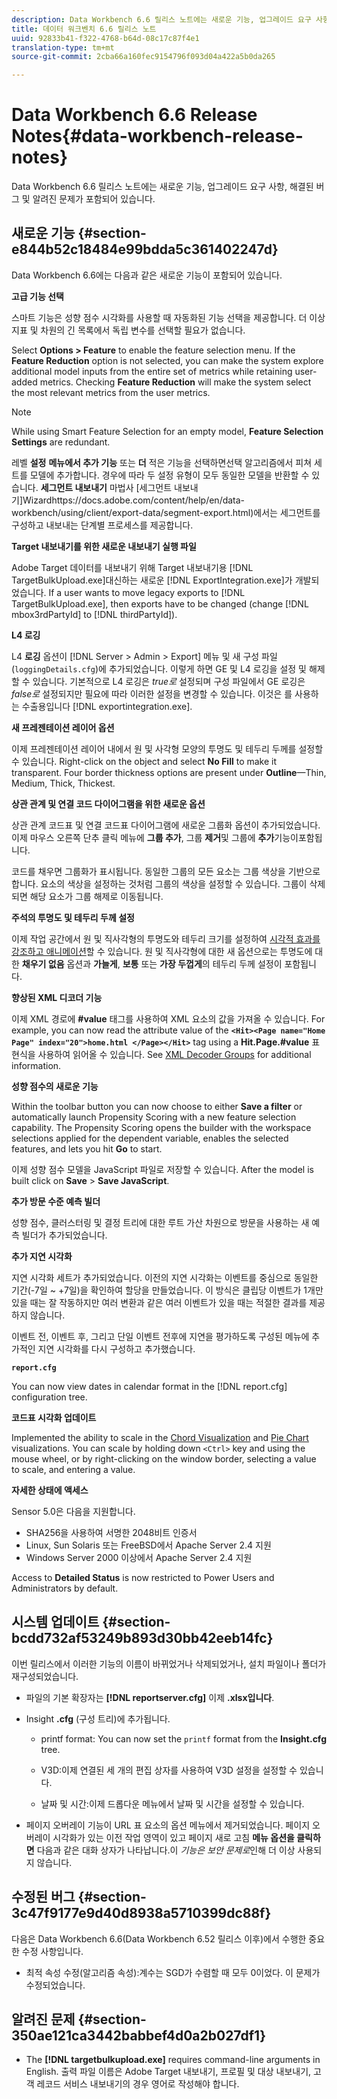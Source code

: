```yaml
---
description: Data Workbench 6.6 릴리스 노트에는 새로운 기능, 업그레이드 요구 사항, 해결된 버그 및 알려진 문제가 포함되어 있습니다.
title: 데이터 워크벤치 6.6 릴리스 노트
uuid: 92833b41-f322-4768-b64d-08c17c87f4e1
translation-type: tm+mt
source-git-commit: 2cba66a160fec9154796f093d04a422a5b0da265

---
```



# Data Workbench 6.6 Release Notes{#data-workbench-release-notes}

Data Workbench 6.6 릴리스 노트에는 새로운 기능, 업그레이드 요구 사항, 해결된 버그 및 알려진 문제가 포함되어 있습니다.

## 새로운 기능 {#section-e844b52c18484e99bdda5c361402247d}

Data Workbench 6.6에는 다음과 같은 새로운 기능이 포함되어 있습니다.

**고급 기능 선택**

스마트 기능은 성향 점수 시각화를 사용할 때 자동화된 기능 선택을 제공합니다. 더 이상 지표 및 차원의 긴 목록에서 독립 변수를 선택할 필요가 없습니다.

Select **Options > Feature** to enable the feature selection menu. If the **Feature Reduction** option is not selected, you can make the system explore additional model inputs from the entire set of metrics while retaining user-added metrics. Checking **Feature Reduction** will make the system select the most relevant metrics from the user metrics.

>[!NOTE]
>
>While using Smart Feature Selection for an empty model, **Feature Selection Settings** are redundant.

레벨 **설정** **메뉴에서 추가 기능** 또는 **더** 적은 기능을 선택하면선택 알고리즘에서 피쳐 세트를 모델에 추가합니다. 경우에 따라 두 설정 유형이 모두 동일한 모델을 반환할 수 있습니다.
**세그먼트 내보내기** 마법사 [세그먼트 내보내기]Wizardhttps://docs.adobe.com/content/help/en/data-workbench/using/client/export-data/segment-export.html)에서는 세그먼트를 구성하고 내보내는 단계별 프로세스를 제공합니다.

**Target 내보내기를 위한 새로운 내보내기 실행 파일**

Adobe Target 데이터를 내보내기 위해 Target 내보내기용 [!DNL TargetBulkUpload.exe]대신하는 새로운 [!DNL ExportIntegration.exe]가 개발되었습니다. If a user wants to move legacy exports to [!DNL TargetBulkUpload.exe], then exports have to be changed (change [!DNL mbox3rdPartyId] to [!DNL thirdPartyId]).

**L4 로깅**

L4 **로깅** 옵션이 [!DNL Server > Admin > Export] 메뉴 및 새 구성 파일(`loggingDetails.cfg`)에 추가되었습니다. 이렇게 하면 GE 및 L4 로깅을 설정 및 해제할 수 있습니다. 기본적으로 L4 로깅은 *true로* 설정되며 구성 파일에서 GE 로깅은 *false로* 설정되지만 필요에 따라 이러한 설정을 변경할 수 있습니다. 이것은 를 사용하는 수출용입니다 [!DNL exportintegration.exe].

**새 프레젠테이션 레이어 옵션**

이제 프레젠테이션 레이어 내에서 원 및 사각형 모양의 투명도 및 테두리 두께를 설정할 수 있습니다. Right-click on the object and select **No Fill** to make it transparent. Four border thickness options are present under **Outline**—Thin, Medium, Thick, Thickest.

**상관 관계 및 연결 코드 다이어그램을 위한 새로운 옵션**

상관 관계 코드표 및 연결 코드표 다이어그램에 새로운 그룹화 옵션이 추가되었습니다. 이제 마우스 오른쪽 단추 클릭 메뉴에 **그룹 추가**, 그룹 **제거**&#x200B;및 그룹에 **추가**&#x200B;기능이포함됩니다.

코드를 채우면 그룹화가 표시됩니다. 동일한 그룹의 모든 요소는 그룹 색상을 기반으로 합니다. 요소의 색상을 설정하는 것처럼 그룹의 색상을 설정할 수 있습니다. 그룹이 삭제되면 해당 요소가 그룹 해제로 이동됩니다.

**주석의 투명도 및 테두리 두께 설정**

이제 작업 공간에서 원 및 직사각형의 투명도와 테두리 크기를 설정하여 [시각적 효과를 강조하고 애니메이션](../../home/c-get-started/c-vis/c-present-layer.md#concept-1235f55dfeb14e0898a1cbc13a827f67)할 수 있습니다. 원 및 직사각형에 대한 새 옵션으로는 투명도에 대한 **채우기 없음** 옵션과 **가늘게**, **보통** 또는 **가장 두껍게**&#x200B;의 테두리 두께 설정이 포함됩니다.

**향상된 XML 디코더 기능**

이제 XML 경로에 **#value** 태그를 사용하여 XML 요소의 값을 가져올 수 있습니다. For example, you can now read the attribute value of the **`<Hit><Page name="Home Page" index="20">home.html </Page></Hit>`** tag using a **Hit.Page.#value** 표현식을 사용하여 읽어올 수 있습니다. See [XML Decoder Groups](../../home/c-dataset-const-proc/c-dataset-inc-files/c-types-dataset-inc-files/c-log-proc-dataset-inc-files/c-xml-dec-grps.md#concept-5eda5ab253724674832f6951e2a0d1c3) for additional information.

**성향 점수의 새로운 기능**

Within the toolbar button you can now choose to either **Save a filter** or automatically launch Propensity Scoring with a new feature selection capability. The Propensity Scoring opens the builder with the workspace selections applied for the dependent variable, enables the selected features, and lets you hit **Go** to start.

이제 성향 점수 모델을 JavaScript 파일로 저장할 수 있습니다. After the model is built click on **Save** > **Save JavaScript**.

**추가 방문 수준 예측 빌더**

성향 점수, 클러스터링 및 결정 트리에 대한 루트 가산 차원으로 방문을 사용하는 새 예측 빌더가 추가되었습니다.

**추가 지연 시각화**

지연 시각화 세트가 추가되었습니다. 이전의 지연 시각화는 이벤트를 중심으로 동일한 기간(-7일 ~ +7일)을 확인하여 할당을 만들었습니다. 이 방식은 클립당 이벤트가 1개만 있을 때는 잘 작동하지만 여러 변환과 같은 여러 이벤트가 있을 때는 적절한 결과를 제공하지 않습니다.

이벤트 전, 이벤트 후, 그리고 단일 이벤트 전후에 지연을 평가하도록 구성된 메뉴에 추가적인 지연 시각화를 다시 구성하고 추가했습니다.

**`report.cfg`**

You can now view dates in calendar format in the [!DNL report.cfg] configuration tree.

**코드표 시각화 업데이트**

Implemented the ability to scale in the [Chord Visualization](../../home/c-get-started/c-analysis-vis/c-chord-visualization.md#concept-ca600beb11674f3bb2696edf41f1dda9) and [Pie Chart](../../home/c-get-started/c-analysis-vis/c-pie-chart.md#concept-65bd6e41ee814684a7f53ea69142f21c) visualizations. You can scale by holding down `<Ctrl>` key and using the mouse wheel, or by right-clicking on the window border, selecting a value to scale, and entering a value.

**자세한 상태에 액세스**

Sensor 5.0은 다음을 지원합니다.

* SHA256을 사용하여 서명한 2048비트 인증서
* Linux, Sun Solaris 또는 FreeBSD에서 Apache Server 2.4 지원
* Windows Server 2000 이상에서 Apache Server 2.4 지원

Access to **Detailed Status** is now restricted to Power Users and Administrators by default.

## 시스템 업데이트 {#section-bcdd732af53249b893d30bb42eeb14fc}

이번 릴리스에서 이러한 기능의 이름이 바뀌었거나 삭제되었거나, 설치 파일이나 폴더가 재구성되었습니다.

* 파일의 기본 확장자는 **[!DNL reportserver.cfg]** 이제 **.xlsx입니다**.

* Insight **.cfg** (구성 트리)에 추가됩니다.

   * printf format: You can now set the `printf` format from the **Insight.cfg** tree.

   * V3D:이제 연결된 세 개의 편집 상자를 사용하여 V3D 설정을 설정할 수 있습니다.
   * 날짜 및 시간:이제 드롭다운 메뉴에서 날짜 및 시간을 설정할 수 있습니다.

* 페이지 오버레이 기능이 URL 표 요소의 옵션 메뉴에서 제거되었습니다. 페이지 오버레이 시각화가 있는 이전 작업 영역이 있고 페이지 새로 고침 **메뉴 옵션을 클릭하면** 다음과 같은 대화 상자가 나타납니다.이 *기능은 보안 문제로*&#x200B;인해 더 이상 사용되지 않습니다.

## 수정된 버그 {#section-3c47f9177e9d40d8938a5710399dc88f}

다음은 Data Workbench 6.6(Data Workbench 6.52 릴리스 이후)에서 수행한 중요한 수정 사항입니다.

* 최적 속성 수정(알고리즘 속성):계수는 SGD가 수렴할 때 모두 0이었다. 이 문제가 수정되었습니다.

## 알려진 문제 {#section-350ae121ca3442babbef4d0a2b027df1}

* The **[!DNL targetbulkupload.exe]** requires command-line arguments in English. 출력 파일 이름은 Adobe Target 내보내기, 프로필 및 대상 내보내기, 고객 레코드 서비스 내보내기의 경우 영어로 작성해야 합니다.
